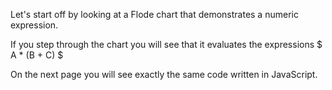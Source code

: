 Let's start off by looking at a Flode chart that demonstrates a numeric expression.

If you step through the chart you will see that it evaluates the expressions $ A * (B + C) $

On the next page you will see exactly the same code written in JavaScript.